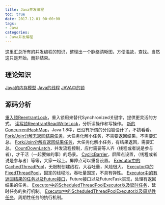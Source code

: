 ```yaml
---
title: Java并发编程
toc: true
date: 2017-12-01 00:00:00
tags:
- Java
categories:
- Java并发编程
---
```


这里汇总所有的并发编程的知识，整理出一个脉络清晰图，方便温故，查找。当然这只是开始，而非结束。

## 理论知识

[Java的内存模型](/Java并发编程/Java内存模型)
[Java的线程](/Java并发编程/Java线程)
[JAVA中的锁](/Java并发编程/Java中的锁)

## 源码分析

[重入锁ReentrantLock](/Java并发编程/ReentrantLock实现分析)，重入锁用来替代Synchronized关键字，提供更灵活的方式。
[读写锁ReentrantReadWriteLock](/Java并发编程/ReentrantReadWriteLock实现分析)，分析读操作和写操作。
[新的ConcurrentHashMap](/Java并发编程/ConcurrentHashMap实现分析与使用)，Java 1.8中，已没有所谓的分段锁设计了，不妨看看。
[Fork/Join分解无返回结果任务](/Java并发编程/Fork-Join框架使用与分析)，大任务化解小任务，不需要返回结果，不需要汇总。
[Fork/Join分解有返回结果任务](/Java并发编程/Fork-Join框架使用与分析二)，大任务化解小任务，有结果返回，需要汇总。
[CountDownLatch](/Java并发编程/CountDownLatch使用与分析)，并发流程控制，应付需要等人齐（线程或者说是参与者），才干活（一起要做的事）的场景。
[CyclicBarrier](/Java并发编程/CyclicBarrier使用与分析)，屏障点设置，（线程或者说是参与者）等等，大家一起上。屏障点可以重复设置。
[Executor中的CachedThreadPool](/Java并发编程/Executor框架使用与分析一)，无限制创建线程，大吞吐量，风险很大。
[Executor中的FixedThreadPool](/Java并发编程/Executor框架使用与分析二)，固定的线程池，吞吐量固定，不具有弹性。
[Executor中的有返回结果的任务以及Future接口](/Java并发编程/Executor框架使用与分析三)，Future接口以及FutureTask实现，处理有返回结果的任务。
[Executor中的ScheduledThreadPoolExecutor以及延时任务](/Java并发编程/Executor框架使用与分析四)，延时任务的执行机制。
[Executor中的ScheduledThreadPoolExecutor以及周期性任务](/Java并发编程/Executor框架使用与分析五)，周期性任务的执行机制。

